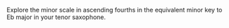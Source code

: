 Explore the minor scale in ascending fourths in the equivalent minor key to Eb major in your tenor saxophone.